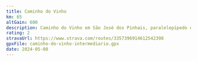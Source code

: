 ```yaml
---
title: Caminho do Vinho
km: 65
altGain: 600
description: Caminho do Vinho em São José dos Pinhais, paralelepípedo e estradões
rating: 2
stravaUrl: https://www.strava.com/routes/3357396914612542398
gpxFile: caminho-do-vinho-intermediario.gpx
date: 2024-05-08
---
```

